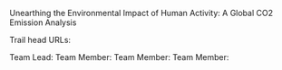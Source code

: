 Unearthing the Environmental Impact of Human Activity: A Global CO2 Emission Analysis
 
 Trail head URLs:
 
 Team Lead:
 Team Member:
 Team Member:
 Team Member:
